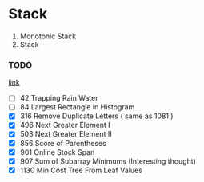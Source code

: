 
# Stack

1. Monotonic Stack
2. Stack

### TODO 
[link](https://leetcode.com/tag/monotonic-stack/)
- [ ] 42   Trapping Rain Water
- [ ] 84   Largest Rectangle in Histogram
- [x] 316  Remove Duplicate Letters ( same as 1081 )
- [x] 496  Next Greater Element I
- [x] 503  Next Greater Element II
- [x] 856  Score of Parentheses
- [x] 901  Online Stock Span
- [x] 907  Sum of Subarray Minimums (Interesting thought)
- [x] 1130 Min Cost Tree From Leaf Values
